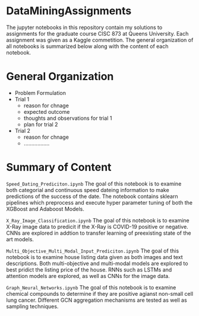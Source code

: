# DataMiningAssignments

The jupyter notebooks in this repository contain my solutions to assignments for the graduate course CISC 873 at Queens University. Each assignment was given as a Kaggle commetition. The general organization of all notebooks is summarized below along with the content of each notebook.

# General Organization

* Problem Formulation
* Trial 1
    * reason for chnage
    * expected outcome
    * thoughts and observations for trial 1
    * plan for trial 2
* Trial 2
    * reason for chnage
    * .................

# Summary of Content

`Speed_Dating_Prediciton.ipynb`
The goal of this notebook is to examine both categorial and continuous speed dateing information to make predictions of the success of the date. The notebook contains sklearn pipelines which preprocess and execute hyper parameter tuning of both the XGBoost and Adaboost Models. 

`X_Ray_Image_Classification.ipynb`
The goal of this notebook is to examine X-Ray image data to predicit if the X-Ray is COVID-19 positive or negative. CNNs are explored in addtion to transfer learning of preexisting state of the art models. 

`Multi_Objective_Multi_Modal_Input_Prediciton.ipynb`
The goal of this notebook is to examine house listing data given as both images and text descriptions. Both multi-objective and multi-modal models are explored to best pridict the listing price of the house. RNNs such as LSTMs and attention models are explored, as well as CNNs for the image data. 

`Graph_Neural_Networks.ipynb`
The goal of this notebook is to examine chemical compounds to determine if they are positive agianst non-small cell lung cancer. Different GCN aggregation mechanisms are tested as well as sampling techniques. 


